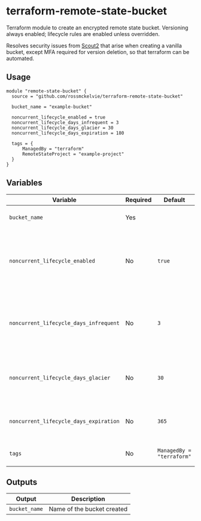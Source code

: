 # terraform-remote-state-bucket
Terraform module to create an encrypted remote state bucket. Versioning always
enabled; lifecycle rules are enabled unless overridden.

Resolves security issues from [Scout2] that arise when creating a vanilla bucket,
except MFA required for version deletion, so that terraform can be automated.

## Usage
```hcl
module "remote-state-bucket" {
  source = "github.com/rossmckelvie/terraform-remote-state-bucket"

  bucket_name = "example-bucket"

  noncurrent_lifecycle_enabled = true
  noncurrent_lifecycle_days_infrequent = 3
  noncurrent_lifecycle_days_glacier = 30
  noncurrent_lifecycle_days_expiration = 180

  tags = {
      ManagedBy = "terraform"
      RemoteStateProject = "example-project"
  }
}
```

## Variables
| Variable                               | Required | Default  | Description                                                              |
|----------------------------------------|----------|----------|--------------------------------------------------------------------------|
| `bucket_name`                          | Yes      |          | Name of bucket to create |
| `noncurrent_lifecycle_enabled`         | No       | `true`   | When enabled, old versions are moved to IA -> Glacier -> Deleted |
| `noncurrent_lifecycle_days_infrequent` | No       | `3`      | Number of days before noncurrent versions are moved to infrequent access |
| `noncurrent_lifecycle_days_glacier`    | No       | `30`     | Number of days before noncurrent versions are moved to glacier |
| `noncurrent_lifecycle_days_expiration` | No       | `365`    | Number of days before noncurrent versions are deleted |
| `tags`                                 | No       | `ManagedBy = "terraform"` | Tags to apply to bucket |

## Outputs
| Output        | Description                |
|---------------|----------------------------|
| `bucket_name` | Name of the bucket created |


[Scout2]: https://github.com/nccgroup/ScoutSuite
